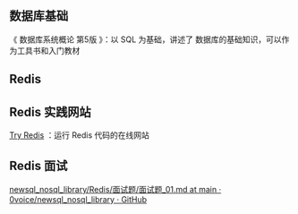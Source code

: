 ## 数据库基础

《 数据库系统概论  第5版 》：以 SQL 为基础，讲述了 数据库的基础知识，可以作为工具书和入门教材









## Redis 





## Redis 实践网站

[Try Redis](https://try.redis.io/) ：运行 Redis 代码的在线网站



## Redis 面试

[newsql_nosql_library/Redis/面试题/面试题_01.md at main · 0voice/newsql_nosql_library · GitHub](https://github.com/0voice/newsql_nosql_library/blob/main/Redis/面试题/面试题_01.md#subject_011)